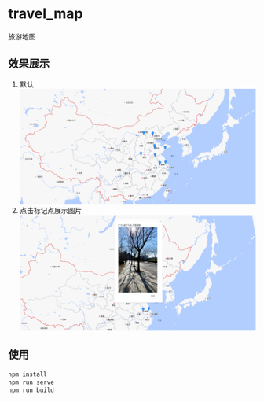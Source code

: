 # travel_map
旅游地图

## 效果展示
1. 默认
![alt text](map2.png)
2. 点击标记点展示图片
![alt text](map1.png)

## 使用

```
npm install
npm run serve
npm run build
```
